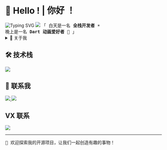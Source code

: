 <!-- @format -->

# 👋 Hello ! | 你好 ！

<img src="https://readme-typing-svg.demolab.com?font=Fira+Code&pause=1000&color=2196F3&random=false&width=435&lines=Full-Stack+Developer+%7C+%E5%85%A8%E6%A0%88%E5%BC%80%E5%8F%91;Dart+Animation+Enthusiast+%7C+%E5%8A%A8%E7%94%BB%E7%88%B1%E5%A5%BD%E8%80%85" alt="Typing SVG" />

<img src="https://komarev.com/ghpvc/?username=your-github-username&color=2196F3&style=flat-square">

<samp>
  「 白天是一名 <b>全栈开发者</b> ☀️ <br/>
  晚上是一名 <b>Dart 动画爱好者</b> 🌙 」
</samp>

<details>
<summary>🌈 关于我</summary>

- 🔨 热衷于构建令人兴奋的项目
- 🎯 专注于打造极致的用户体验
- 🛠️ 不断探索和创建可复用的组件
- 🎨 热爱动画和创意编程
- 🌱 永远保持学习，永远充满热情
- 🚀 相信技术改变世界的力量

</details>

## 🛠️ 技术栈

<img src="https://skillicons.dev/icons?i=java,go,ts,nodejs,dart,vue,flutter,react,css" />

## 🤝 联系我

<a href="mailto:ds19930803@gmail.com">
  <img src="https://img.shields.io/badge/Email-D14836?style=for-the-badge&logo=gmail&logoColor=white"/>
</a>
<a href="https://github.com/Dssssds">
  <img src="https://img.shields.io/badge/GitHub-100000?style=for-the-badge&logo=github&logoColor=white"/>
</a>

## VX 联系
<a href="https://github.com/Dssssds">
  <img src="https://img.shields.io/badge/GitHub-100000?style=for-the-badge&logo=github&logoColor=white](https://purcotton-omni.oss-cn-shenzhen.aliyuncs.com/omni/purcotton/lbh5/assets/image/WechatIMG627.jpg)"/>
</a>

---

<samp>
  🎉 欢迎探索我的开源项目，让我们一起创造有趣的事物！
</samp>
